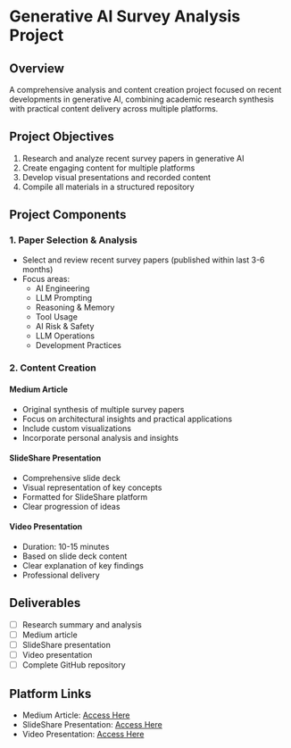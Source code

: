 # Generative AI Survey Analysis Project

## Overview
A comprehensive analysis and content creation project focused on recent developments in generative AI, combining academic research synthesis with practical content delivery across multiple platforms.

## Project Objectives
1. Research and analyze recent survey papers in generative AI
2. Create engaging content for multiple platforms
3. Develop visual presentations and recorded content
4. Compile all materials in a structured repository

## Project Components

### 1. Paper Selection & Analysis
- Select and review recent survey papers (published within last 3-6 months)
- Focus areas:
  - AI Engineering
  - LLM Prompting
  - Reasoning & Memory
  - Tool Usage
  - AI Risk & Safety
  - LLM Operations
  - Development Practices

### 2. Content Creation
#### Medium Article
- Original synthesis of multiple survey papers
- Focus on architectural insights and practical applications
- Include custom visualizations
- Incorporate personal analysis and insights

#### SlideShare Presentation
- Comprehensive slide deck
- Visual representation of key concepts
- Formatted for SlideShare platform
- Clear progression of ideas

#### Video Presentation
- Duration: 10-15 minutes
- Based on slide deck content
- Clear explanation of key findings
- Professional delivery


## Deliverables
- [ ] Research summary and analysis
- [ ] Medium article
- [ ] SlideShare presentation
- [ ] Video presentation
- [ ] Complete GitHub repository

## Platform Links
- Medium Article: [Access Here](https://medium.com/@sureshravuri/a-survey-on-responsible-generative-ai-what-to-generate-and-what-not-0337bf70aa8e)
- SlideShare Presentation: [Access Here](https://www.slideshare.net/slideshow/responsible-generative-ai-what-to-generate-and-what-not/273463614)
- Video Presentation: [Access Here]()



